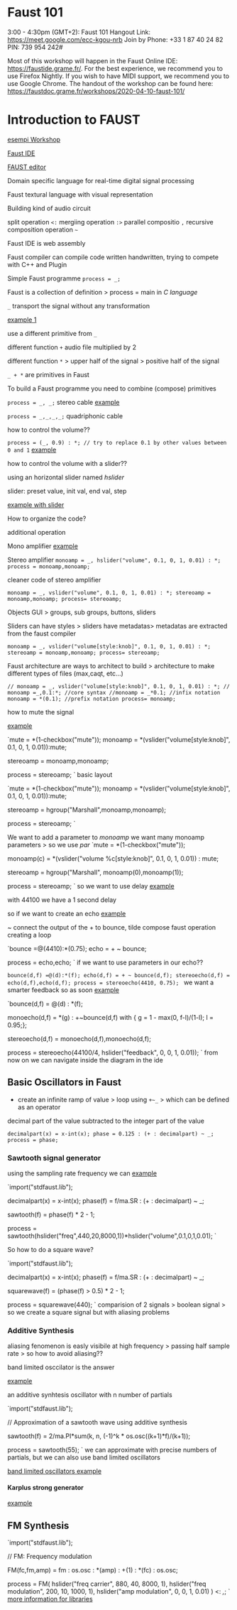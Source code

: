 # Faust 101

3:00 - 4:30pm (GMT+2): Faust 101
Hangout Link: https://meet.google.com/ecc-kgou-nrb
Join by Phone: +33 1 87 40 24 82‬ PIN: ‪739 954 242‬#

Most of this workshop will happen in the Faust Online IDE: https://faustide.grame.fr/. For the best experience, we recommend you to use Firefox Nightly. If you wish to have MIDI support, we recommend you to use Google Chrome. The handout of the workshop can be found here: https://faustdoc.grame.fr/workshops/2020-04-10-faust-101/

# Introduction to FAUST

[esempi Workshop](https://faustdoc.grame.fr/workshops/2020-04-10-faust-101/)

[Faust IDE](https://faust.grame.fr/ide/)

[FAUST editor](https://fausteditor.grame.fr)

Domain specific language for real-time digital signal processing

Faust textural language with visual representation

Building kind of audio circuit

split operation `<:`
mergiing operation `:>`
parallel compositio `,`
recursive composition operation `~`

Faust IDE is web assembly

Faust compiler can compile code written handwritten, trying to compete with C++ and Plugin

Simple Faust programme `process = _;`

Faust is a collection of definition > process = main in _C language_

`_` transport the signal without any transformation

[example 1](https://faustide.grame.fr/?code=https://faustdoc.grame.fr/workshops/2020-04-10-faust-101/exfaust0/exfaust0.dsp)

use a different primitive from `_`

different function `+` audio file  multiplied by 2

different function `*` > upper half of the signal > positive half of the signal

`_ + *` are primitives in Faust

To build a Faust programme you need to combine (compose) primitives

`process = _, _;` stereo cable [example](https://faustide.grame.fr/?code=https://faustdoc.grame.fr/workshops/2020-04-10-faust-101/exfaust3/exfaust3.dsp)

`process = _,_,_,_;` quadriphonic cable

how to control the volume??

`process = (_, 0.9) : *; // try to replace 0.1 by other values between 0 and 1`
[example](https://faustide.grame.fr/?code=https://faustdoc.grame.fr/workshops/2020-04-10-faust-101/exfaust4/exfaust4.dsp)

how to control the volume with a slider??

using an horizontal slider named _hslider_

slider: preset value, init val, end val, step

[example with slider](https://faustide.grame.fr/?code=https://faustdoc.grame.fr/workshops/2020-04-10-faust-101/exfaust5/exfaust5.dsp)

How to organize the code?

additional operation

Mono amplifier
[example](https://faustide.grame.fr/?code=https://faustdoc.grame.fr/workshops/2020-04-10-faust-101/exfaust6/exfaust6.dsp)

Stereo amplifier
`monoamp = _, hslider("volume", 0.1, 0, 1, 0.01) : *;
process = monoamp,monoamp;`

cleaner code of stereo amplifier

`monoamp = _, vslider("volume", 0.1, 0, 1, 0.01) : *;
stereoamp = monoamp,monoamp;
process= stereoamp;`

Objects GUI > groups, sub groups, buttons, sliders

Sliders can have styles > sliders have metadatas> metadatas are extracted from the faust compiler

`monoamp = _, vslider("volume[style:knob]", 0.1, 0, 1, 0.01) : *;
stereoamp = monoamp,monoamp;
process= stereoamp;`

Faust architecture are ways to architect to build > architecture to make different types of files (max,caqt, etc...)

`// monoamp = _, vslider("volume[style:knob]", 0.1, 0, 1, 0.01) : *;
// monoamp =_,0.1:*; //core syntax
//monoamp = _*0.1; //infix notation
monoamp = *(0.1); //prefix notation
process= monoamp;`

how to mute the signal

[example](https://faustide.grame.fr/?code=https://faustdoc.grame.fr/workshops/2020-04-10-faust-101/exfaust10/exfaust10.dsp)

`mute = *(1-checkbox("mute"));
monoamp = *(vslider("volume[style:knob]", 0.1, 0, 1, 0.01)):mute;

stereoamp = monoamp,monoamp;

process = stereoamp;
`
basic layout

`mute = *(1-checkbox("mute"));
monoamp = *(vslider("volume[style:knob]", 0.1, 0, 1, 0.01)):mute;

stereoamp = hgroup("Marshall",monoamp,monoamp);

process = stereoamp;
`

We want to add a parameter to _monoamp_
 we want many monoamp parameters > so we use _par_
`mute = *(1-checkbox("mute"));

monoamp(c) = *(vslider("volume %c[style:knob]", 0.1, 0, 1, 0.01)) : mute;

stereoamp = hgroup("Marshall", monoamp(0),monoamp(1));

process = stereoamp;
`
so we want to use delay [example](https://faustide.grame.fr/?code=https://faustdoc.grame.fr/workshops/2020-04-10-faust-101/exfaust15/exfaust15.dsp)

with 44100 we have a 1 second delay

so if we want to create an echo
[example](https://faustide.grame.fr/?code=https://faustdoc.grame.fr/workshops/2020-04-10-faust-101/exfaust17/exfaust17.dsp)

_~_ connect the output of the + to bounce, tilde compose faust operation creating a loop

`bounce =@(4410):*(0.75);
echo = + ~ bounce;

process = echo,echo;
`
if we want to use parameters in our echo??

`bounce(d,f) =@(d):*(f);
echo(d,f) = + ~ bounce(d,f);
stereoecho(d,f) = echo(d,f),echo(d,f);
process = stereoecho(4410, 0.75);
`
we want a smarter feedback so as soon [example](https://faustide.grame.fr/?code=https://faustdoc.grame.fr/workshops/2020-04-10-faust-101/exfaust22/exfaust22.dsp)

`bounce(d,f) = @(d) : *(f);

monoecho(d,f) = *(g) : +~bounce(d,f) with { g = 1 - max(0, f-l)/(1-l); l = 0.95;};

stereoecho(d,f) = monoecho(d,f),monoecho(d,f);

process = stereoecho(44100/4, hslider("feedback", 0, 0, 1, 0.01));
`
from now on we can navigate inside the diagram in the ide

## Basic Oscillators in Faust

- create an infinite ramp of value > loop using `+~_` > which can be defined as an operator

decimal part of the value subtracted to the integer part of the value

`decimalpart(x) = x-int(x);
phase = 0.125 : (+ : decimalpart) ~ _;
process = phase;`

### Sawtooth signal generator

using the sampling rate frequency we can
[example](https://faustide.grame.fr/?code=https://faustdoc.grame.fr/workshops/2020-04-10-faust-101/exfaust25/exfaust25.dsp)

`import("stdfaust.lib");

decimalpart(x) = x-int(x);
phase(f) = f/ma.SR : (+ : decimalpart) ~ _;

sawtooth(f) = phase(f) * 2 - 1;

process = sawtooth(hslider("freq",440,20,8000,1))*hslider("volume",0.1,0,1,0.01);
`

So how to do a square wave?


`import("stdfaust.lib");

decimalpart(x) = x-int(x);
phase(f) = f/ma.SR : (+ : decimalpart) ~ _;

squarewave(f) = (phase(f) > 0.5) * 2 - 1;

process = squarewave(440);
`
comparision of 2 signals > boolean signal > so we create a square signal but with aliasing problems

### Additive Synthesis

aliasing fenomenon is easly visibile at high frequency > passing half sample rate > so how to avoid aliasing??

band limited osccilator is the answer

[example](https://faustide.grame.fr/?code=https://faustdoc.grame.fr/workshops/2020-04-10-faust-101/exfaust32/exfaust32.dsp)

an additive synhtesis oscillator with n number of partials

`import("stdfaust.lib");

// Approximation of a sawtooth wave using additive synthesis

sawtooth(f) = 2/ma.PI*sum(k, n, (-1)^k * os.osc((k+1)*f)/(k+1));

process = sawtooth(55);
`
we can approximate with precise numbers of partials, but we can also use band limited oscillators

[band limited oscillators example](https://faustide.grame.fr/?code=https://faustdoc.grame.fr/workshops/2020-04-10-faust-101/exfaust35/exfaust35.dsp)

#### Karplus strong generator

[example](https://faustide.grame.fr/?code=https://faustdoc.grame.fr/workshops/2020-04-10-faust-101/exfaust45/exfaust45.dsp)

## FM Synthesis


`import("stdfaust.lib");

// FM: Frequency modulation

FM(fc,fm,amp) = fm : os.osc : *(amp) : +(1) : *(fc) : os.osc;

process = FM(
            hslider("freq carrier", 880, 40, 8000, 1),
            hslider("freq modulation", 200, 10, 1000, 1),
            hslider("amp modulation", 0, 0, 1, 0.01)
            )
        <: _,_;
`
[more information for libraries](https://faustlibraries.grame.fr/)
